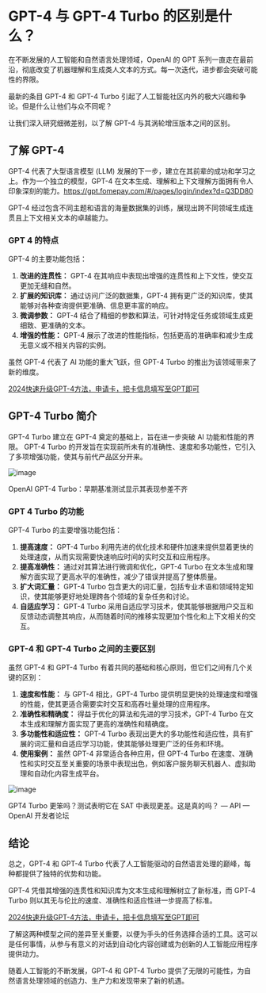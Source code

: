 # GPT-4 与 GPT-4 Turbo 的区别是什么？

在不断发展的人工智能和自然语言处理领域，OpenAI 的 GPT 系列一直走在最前沿，彻底改变了机器理解和生成类人文本的方式。每一次迭代，进步都会突破可能性的界限。

最新的条目 GPT-4 和 GPT-4 Turbo 引起了人工智能社区内外的极大兴趣和争论。但是什么让他们与众不同呢？

让我们深入研究细微差别，以了解 GPT-4 与其涡轮增压版本之间的区别。

## 了解 GPT-4

GPT-4 代表了大型语言模型 (LLM) 发展的下一步，建立在其前辈的成功和学习之上。作为一个独立的模型，GPT-4 在文本生成、理解和上下文理解方面拥有令人印象深刻的能力。https://gpt.fomepay.com/#/pages/login/index?d=Q3DD80

GPT-4 经过包含不同主题和语言的海量数据集的训练，展现出跨不同领域生成连贯且上下文相关文本的卓越能力。

### GPT 4 的特点

GPT-4 的主要功能包括：

1. **改进的连贯性：** GPT-4 在其响应中表现出增强的连贯性和上下文性，使交互更加无缝和自然。
2. **扩展的知识库：** 通过访问广泛的数据集，GPT-4 拥有更广泛的知识库，使其能够对各种查询提供更准确、信息更丰富的响应。
3. **微调参数：** GPT-4 结合了精细的参数和算法，可针对特定任务或领域生成更细致、更准确的文本。
4. **增强的性能：** GPT-4 展示了改进的性能指标，包括更高的准确率和减少生成无意义或不相关内容的实例。

虽然 GPT-4 代表了 AI 功能的重大飞跃，但 GPT-4 Turbo 的推出为该领域带来了新的维度。

[2024快速升级GPT-4方法，申请卡，把卡信息填写至GPT即可](https://gpt.fomepay.com/#/pages/login/index?d=Q3DD80)

## GPT-4 Turbo 简介

GPT-4 Turbo 建立在 GPT-4 奠定的基础上，旨在进一步突破 AI 功能和性能的界限。 GPT-4 Turbo 的开发旨在实现前所未有的准确性、速度和多功能性，它引入了多项增强功能，使其与前代产品区分开来。

![image](https://github.com/es7332156/GPT/assets/169882895/bf4c6c45-7516-4d54-a456-cb5bd82bffc6)



OpenAI GPT-4 Turbo：早期基准测试显示其表现参差不齐

### GPT 4 Turbo 的功能

GPT-4 Turbo 的主要增强功能包括：

1. **提高速度：** GPT-4 Turbo 利用先进的优化技术和硬件加速来提供显着更快的处理速度，从而实现需要快速响应时间的实时交互和应用程序。
2. **提高准确性：** 通过对其算法进行微调和优化，GPT-4 Turbo 在文本生成和理解方面实现了更高水平的准确性，减少了错误并提高了整体质量。
3. **扩大词汇量：** GPT-4 Turbo 包含更大的词汇量，包括专业术语和领域特定知识，使其能够更好地处理跨各个领域的复杂任务和讨论。
4. **自适应学习：** GPT-4 Turbo 采用自适应学习技术，使其能够根据用户交互和反馈动态调整其响应，从而随着时间的推移实现更加个性化和上下文相关的交互。

### GPT-4 和 GPT-4 Turbo 之间的主要区别

虽然 GPT-4 和 GPT-4 Turbo 有着共同的基础和核心原则，但它们之间有几个关键的区别：

1. **速度和性能：** 与 GPT-4 相比，GPT-4 Turbo 提供明显更快的处理速度和增强的性能，使其更适合需要实时交互和高吞吐量处理的应用程序。
2. **准确性和精确度：** 得益于优化的算法和先进的学习技术，GPT-4 Turbo 在文本生成和理解方面实现了更高的准确性和精确度。
3. **多功能性和适应性：** GPT-4 Turbo 表现出更大的多功能性和适应性，具有扩展的词汇量和自适应学习功能，使其能够处理更广泛的任务和环境。
4. **使用案例：** 虽然 GPT-4 非常适合各种应用，但 GPT-4 Turbo 在速度、准确性和实时交互至关重要的场景中表现出色，例如客户服务聊天机器人、虚拟助理和自动化内容生成平台。

![image](https://github.com/es7332156/GPT/assets/169882895/b8e118ef-71d3-426a-ae00-e8ad03d120c3)



GPT4 Turbo 更笨吗？测试表明它在 SAT 中表现更差。这是真的吗？ — API — OpenAI 开发者论坛

## 结论

总之，GPT-4 和 GPT-4 Turbo 代表了人工智能驱动的自然语言处理的巅峰，每种都提供了独特的优势和功能。

GPT-4 凭借其增强的连贯性和知识库为文本生成和理解树立了新标准，而 GPT-4 Turbo 则以其无与伦比的速度、准确性和适应性进一步提高了标准。

[2024快速升级GPT-4方法，申请卡，把卡信息填写至GPT即可](https://gpt.fomepay.com/#/pages/login/index?d=Q3DD80)

了解这两种模型之间的差异至关重要，以便为手头的任务选择合适的工具。这可以是任何事情，从参与有意义的对话到自动化内容创建或为创新的人工智能应用程序提供动力。

随着人工智能的不断发展，GPT-4 和 GPT-4 Turbo 提供了无限的可能性，为自然语言处理领域的创造力、生产力和发现带来了新的机遇。

